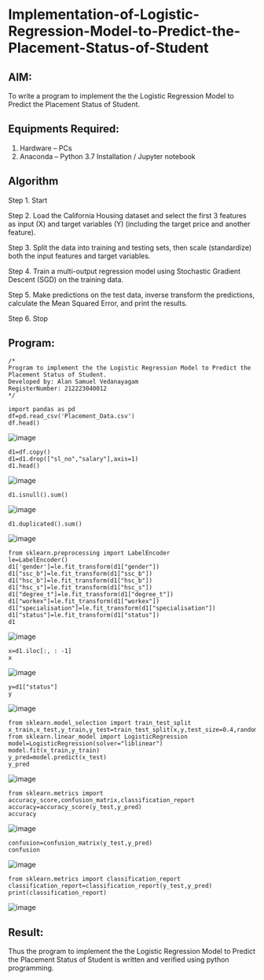 # Implementation-of-Logistic-Regression-Model-to-Predict-the-Placement-Status-of-Student

## AIM:
To write a program to implement the the Logistic Regression Model to Predict the Placement Status of Student.

## Equipments Required:
1. Hardware – PCs
2. Anaconda – Python 3.7 Installation / Jupyter notebook

## Algorithm
Step 1. Start

Step 2. Load the California Housing dataset and select the first 3 features as input (X) and target variables (Y) (including the target price and another feature).

Step 3. Split the data into training and testing sets, then scale (standardize) both the input features and target variables.

Step 4. Train a multi-output regression model using Stochastic Gradient Descent (SGD) on the training data.

Step 5. Make predictions on the test data, inverse transform the predictions, calculate the Mean Squared Error, and print the results.

Step 6. Stop

## Program:
```
/*
Program to implement the the Logistic Regression Model to Predict the Placement Status of Student.
Developed by: Alan Samuel Vedanayagam
RegisterNumber: 212223040012
*/
```
```
import pandas as pd
df=pd.read_csv('Placement_Data.csv')
df.head()
```
![image](https://github.com/user-attachments/assets/86c21228-880a-4831-8261-2c286f21dae8)
```
d1=df.copy()
d1=d1.drop(["sl_no","salary"],axis=1)
d1.head()
```
![image](https://github.com/user-attachments/assets/2f7cc339-56f4-4c16-a97b-3cff5c0a5c40)
```
d1.isnull().sum()
```
![image](https://github.com/user-attachments/assets/182ba308-254b-411d-a2e5-96a9417d1a00)
```
d1.duplicated().sum()
```
![image](https://github.com/user-attachments/assets/db0f4a32-519d-4179-a73b-1fdcc37c26c6)
```
from sklearn.preprocessing import LabelEncoder
le=LabelEncoder()
d1['gender']=le.fit_transform(d1["gender"])
d1["ssc_b"]=le.fit_transform(d1["ssc_b"])
d1["hsc_b"]=le.fit_transform(d1["hsc_b"])
d1["hsc_s"]=le.fit_transform(d1["hsc_s"])
d1["degree_t"]=le.fit_transform(d1["degree_t"])
d1["workex"]=le.fit_transform(d1["workex"])
d1["specialisation"]=le.fit_transform(d1["specialisation"])
d1["status"]=le.fit_transform(d1["status"])
d1
```
![image](https://github.com/user-attachments/assets/6c2d4250-b00a-4a90-b1d9-2a2abe3b9c9a)
```
x=d1.iloc[:, : -1]
x
```
![image](https://github.com/user-attachments/assets/cbe58a52-f336-404b-8ada-8c1848e8546b)
```
y=d1["status"]
y
```
![image](https://github.com/user-attachments/assets/5320629c-be6b-49c5-bf1c-afa8bfe7bfe6)
```
from sklearn.model_selection import train_test_split
x_train,x_test,y_train,y_test=train_test_split(x,y,test_size=0.4,random_state=45)
from sklearn.linear_model import LogisticRegression
model=LogisticRegression(solver="liblinear")
model.fit(x_train,y_train)
y_pred=model.predict(x_test)
y_pred
```
![image](https://github.com/user-attachments/assets/fd161b01-6b2f-45f6-ae2d-d874f20bb1d3)
```
from sklearn.metrics import accuracy_score,confusion_matrix,classification_report
accuracy=accuracy_score(y_test,y_pred)
accuracy
```
![image](https://github.com/user-attachments/assets/d6cb5529-9330-473c-a7ec-cd1b504257d1)
```
confusion=confusion_matrix(y_test,y_pred)
confusion
```
![image](https://github.com/user-attachments/assets/51ca731e-9be7-4a74-9300-fa2d65bf6fc0)
```
from sklearn.metrics import classification_report
classification_report=classification_report(y_test,y_pred)
print(classification_report)
```
![image](https://github.com/user-attachments/assets/1bb3e4fd-4e1f-4f62-9ea1-bc1bb26f392c)

## Result:
Thus the program to implement the the Logistic Regression Model to Predict the Placement Status of Student is written and verified using python programming.
